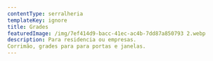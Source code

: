 ```yaml
---
contentType: serralheria
templateKey: ignore
title: Grades
featuredImage: /img/7ef414d9-bacc-41ec-ac4b-7dd87a850793 2.webp
description: Para residencia ou empresas. 
Corrimão, grades para para portas e janelas.
---
```

